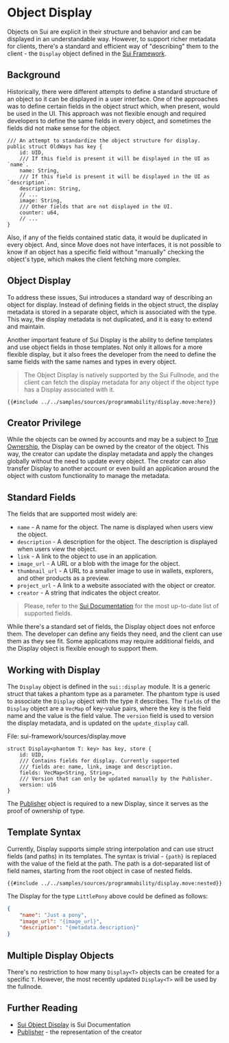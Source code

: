 # Object Display

Objects on Sui are explicit in their structure and behavior and can be displayed in an understandable way. However, to support richer metadata for clients, there's a standard and efficient way of "describing" them to the client - the `Display` object defined in the [Sui Framework](./sui-framework.md).

## Background

Historically, there were different attempts to define a standard structure of an object so it can be displayed in a user interface. One of the approaches was to define certain fields in the object struct which, when present, would be used in the UI. This approach was not flexible enough and required developers to define the same fields in every object, and sometimes the fields did not make sense for the object.

```move
/// An attempt to standardize the object structure for display.
public struct OldWays has key {
    id: UID,
    /// If this field is present it will be displayed in the UI as `name`.
    name: String,
    /// If this field is present it will be displayed in the UI as `description`.
    description: String,
    // ...
    image: String,
    /// Other fields that are not displayed in the UI.
    counter: u64,
    // ...
}
```

Also, if any of the fields contained static data, it would be duplicated in every object. And, since Move does not have interfaces, it is not possible to know if an object has a specific field without "manually" checking the object's type, which makes the client fetching more complex.

## Object Display

To address these issues, Sui introduces a standard way of describing an object for display. Instead of defining fields in the object struct, the display metadata is stored in a separate object, which is associated with the type. This way, the display metadata is not duplicated, and it is easy to extend and maintain.

Another important feature of Sui Display is the ability to define templates and use object fields in those templates. Not only it allows for a more flexible display, but it also frees the developer from the need to define the same fields with the same names and types in every object.

> The Object Display is natively supported by the Sui Fullnode, and the client can fetch the display metadata for any object if the object type has a Display associated with it.

```move
{{#include ../../samples/sources/programmability/display.move:hero}}
```

## Creator Privilege

While the objects can be owned by accounts and may be a subject to [True Ownership](./../object/true-ownership.md), the Display can be owned by the creator of the object. This way, the creator can update the display metadata and apply the changes globally without the need to update every object. The creator can also transfer Display to another account or even build an application around the object with custom functionality to manage the metadata.

## Standard Fields

The fields that are supported most widely are:

- `name` - A name for the object. The name is displayed when users view the object.
- `description` - A description for the object. The description is displayed when users view the object.
- `link` - A link to the object to use in an application.
- `image_url` - A URL or a blob with the image for the object.
- `thumbnail_url` - A URL to a smaller image to use in wallets, explorers, and other products as a preview.
- `project_url` - A link to a website associated with the object or creator.
- `creator` - A string that indicates the object creator.

> Please, refer to the [Sui Documentation](https://docs.sui.io/standards/display) for the most up-to-date list of supported fields.

While there's a standard set of fields, the Display object does not enforce them. The developer can define any fields they need, and the client can use them as they see fit. Some applications may require additional fields, and the Display object is flexible enough to support them.

## Working with Display

The `Display` object is defined in the `sui::display` module. It is a generic struct that takes a phantom type as a parameter. The phantom type is used to associate the `Display` object with the type it describes. The `fields` of the `Display` object are a `VecMap` of key-value pairs, where the key is the field name and the value is the field value. The `version` field is used to version the display metadata, and is updated on the `update_display` call.

File: sui-framework/sources/display.move
```move
struct Display<phantom T: key> has key, store {
    id: UID,
    /// Contains fields for display. Currently supported
    /// fields are: name, link, image and description.
    fields: VecMap<String, String>,
    /// Version that can only be updated manually by the Publisher.
    version: u16
}
```

The [Publisher](./publisher.md) object is required to a new Display, since it serves as the proof of ownership of type.

## Template Syntax

Currently, Display supports simple string interpolation and can use struct fields (and paths) in its templates. The syntax is trivial - `{path}` is replaced with the value of the field at the path. The path is a dot-separated list of field names, starting from the root object in case of nested fields.

```move
{{#include ../../samples/sources/programmability/display.move:nested}}
```

The Display for the type `LittlePony` above could be defined as follows:

```json
{
    "name": "Just a pony",
    "image_url": "{image_url}",
    "description": "{metadata.description}"
}
```

## Multiple Display Objects

There's no restriction to how many `Display<T>` objects can be created for a specific `T`. However, the most recently updated `Display<T>` will be used by the fullnode.

## Further Reading

- [Sui Object Display](https://docs.sui.io/standards/display) is Sui Documentation
- [Publisher](./publisher.md) - the representation of the creator
